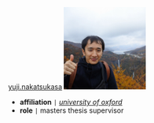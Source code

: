 [yuji.nakatsukasa](https://people.maths.ox.ac.uk/nakatsukasa/)
<img src="/assets/img/collaborators/yuji.jpg" alt="yuji.nakatsukasa" width="167" />
- **affiliation** <code>&#124;</code> [*university of oxford*](https://www.maths.ox.ac.uk/)
- **role** <code>&#124;</code> masters thesis supervisor